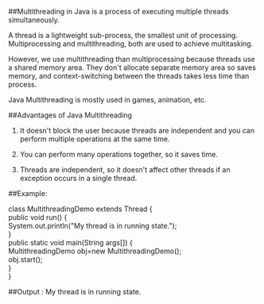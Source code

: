 ##Multithreading in Java is a process of executing multiple threads simultaneously.

A thread is a lightweight sub-process, the smallest unit of processing. Multiprocessing and multithreading, both are used to achieve multitasking.

However, we use multithreading than multiprocessing because threads use a shared memory area. They don't allocate separate memory area so saves memory, and context-switching between the threads takes less time than process.

Java Multithreading is mostly used in games, animation, etc.




##Advantages of Java Multithreading

1) It doesn't block the user because threads are independent and you can perform multiple operations at the same time.

2) You can perform many operations together, so it saves time.

3) Threads are independent, so it doesn't affect other threads if an exception occurs in a single thread.

##Example:

class MultithreadingDemo extends Thread
{  
  public void run()
  {  
    System.out.println("My thread is in running state.");  
  }   
  public static void main(String args[])
  {  
     MultithreadingDemo obj=new MultithreadingDemo();   
     obj.start();  
  }  
}

##Output :
My thread is in running state.